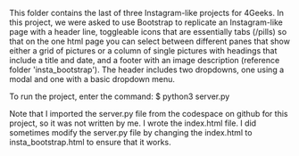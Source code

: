 This folder contains the last of three Instagram-like projects for 4Geeks. In this project, we were asked to use Bootstrap to replicate an Instagram-like page with a header line, toggleable icons that are essentially tabs (/pills) so that on the one html page you can select between different panes that show either a grid of pictures or a column of single pictures with headings that include a title and date, and a footer with an image description (reference folder 'insta_bootstrap'). The header includes two dropdowns, one using a modal and one with a basic dropdown menu.

To run the project, enter the command:
$ python3 server.py

Note that I imported the server.py file from the codespace on github for this project, so it was not written by me. I wrote the index.html file. I did sometimes modify the server.py file by changing the index.html to insta_bootstrap.html to ensure that it works.